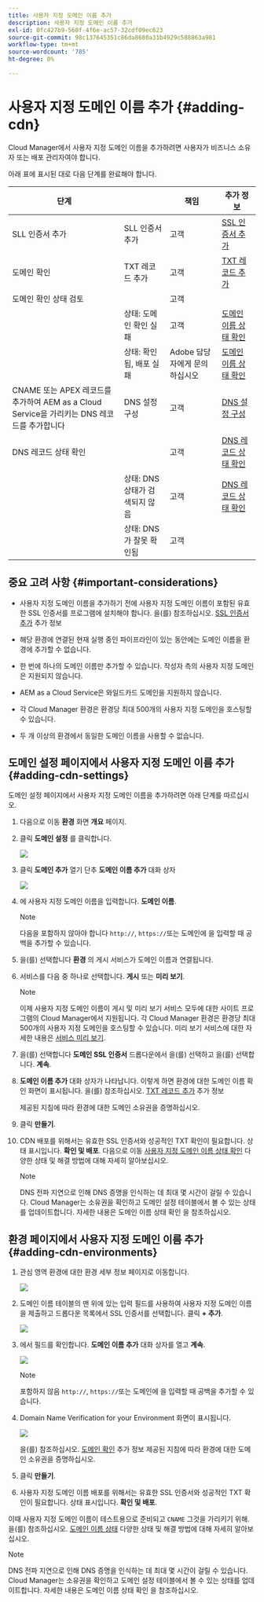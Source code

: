 ```yaml
---
title: 사용자 지정 도메인 이름 추가
description: 사용자 지정 도메인 이름 추가
exl-id: 0fc427b9-560f-4f6e-ac57-32cdf09ec623
source-git-commit: 98c137645351c86da8680a31b4929c588863a981
workflow-type: tm+mt
source-wordcount: '785'
ht-degree: 0%

---
```


# 사용자 지정 도메인 이름 추가 {#adding-cdn}

Cloud Manager에서 사용자 지정 도메인 이름을 추가하려면 사용자가 비즈니스 소유자 또는 배포 관리자여야 합니다.

아래 표에 표시된 대로 다음 단계를 완료해야 합니다.

| 단계 |  | 책임 | 추가 정보 |
|--- |--- |--- |---|
| SLL 인증서 추가 | SLL 인증서 추가 | 고객 | [SSL 인증서 추가](https://experienceleague.adobe.com/docs/experience-manager-cloud-service/implementing/using-cloud-manager/manage-ssl-certificates/add-ssl-certificate.html?lang=en) |
| 도메인 확인 | TXT 레코드 추가 | 고객 | [TXT 레코드 추가](https://experienceleague.adobe.com/docs/experience-manager-cloud-service/implementing/using-cloud-manager/custom-domain-names/add-text-record.html?lang=en) |
| 도메인 확인 상태 검토 |  | 고객 |  |
|  | 상태: 도메인 확인 실패 | 고객 | [도메인 이름 상태 확인](https://experienceleague.adobe.com/docs/experience-manager-cloud-service/implementing/using-cloud-manager/custom-domain-names/check-domain-name-status.html?lang=en) |
|  | 상태: 확인됨, 배포 실패 | Adobe 담당자에게 문의하십시오 | [도메인 이름 상태 확인](https://experienceleague.adobe.com/docs/experience-manager-cloud-service/implementing/using-cloud-manager/custom-domain-names/check-domain-name-status.html?lang=en) |
| CNAME 또는 APEX 레코드를 추가하여 AEM as a Cloud Service을 가리키는 DNS 레코드를 추가합니다 | DNS 설정 구성 | 고객 | [DNS 설정 구성](https://experienceleague.adobe.com/docs/experience-manager-cloud-service/implementing/using-cloud-manager/custom-domain-names/configure-dns-settings.html?lang=en) |
| DNS 레코드 상태 확인 |  | 고객 | [DNS 레코드 상태 확인](https://experienceleague.adobe.com/docs/experience-manager-cloud-service/implementing/using-cloud-manager/custom-domain-names/check-dns-record-status.html?lang=en) |
|  | 상태: DNS 상태가 검색되지 않음 | 고객 | [DNS 레코드 상태 확인](https://experienceleague.adobe.com/docs/experience-manager-cloud-service/implementing/using-cloud-manager/custom-domain-names/check-dns-record-status.html?lang=en) |
|  | 상태: DNS가 잘못 확인됨 | 고객 |  |


## 중요 고려 사항 {#important-considerations}

* 사용자 지정 도메인 이름을 추가하기 전에 사용자 지정 도메인 이름이 포함된 유효한 SSL 인증서를 프로그램에 설치해야 합니다. 을(를) 참조하십시오. [SSL 인증서 추가](/help/implementing/cloud-manager/managing-ssl-certifications/add-ssl-certificate.md) 추가 정보

* 해당 환경에 연결된 현재 실행 중인 파이프라인이 있는 동안에는 도메인 이름을 환경에 추가할 수 없습니다.

* 한 번에 하나의 도메인 이름만 추가할 수 있습니다. 작성자 측의 사용자 지정 도메인은 지원되지 않습니다.

* AEM as a Cloud Service은 와일드카드 도메인을 지원하지 않습니다.

* 각 Cloud Manager 환경은 환경당 최대 500개의 사용자 지정 도메인을 호스팅할 수 있습니다.

* 두 개 이상의 환경에서 동일한 도메인 이름을 사용할 수 없습니다.

## 도메인 설정 페이지에서 사용자 지정 도메인 이름 추가 {#adding-cdn-settings}

도메인 설정 페이지에서 사용자 지정 도메인 이름을 추가하려면 아래 단계를 따르십시오.

1. 다음으로 이동 **환경** 화면 **개요** 페이지.

1. 클릭 **도메인 설정** 를 클릭합니다.

   ![](/help/implementing/cloud-manager/assets/cdn/cdn-create.png)

1. 클릭 **도메인 추가** 열기 단추 **도메인 이름 추가** 대화 상자

   ![](/help/implementing/cloud-manager/assets/cdn/add-cdn1.png)

1. 에 사용자 지정 도메인 이름을 입력합니다. **도메인 이름**.

   >[!NOTE]
   >다음을 포함하지 않아야 합니다 `http://`, `https://`또는 도메인에 을 입력할 때 공백을 추가할 수 있습니다.

1. 을(를) 선택합니다 **환경** 의 게시 서비스가 도메인 이름과 연결됩니다.

1. 서비스를 다음 중 하나로 선택합니다. **게시** 또는 **미리 보기**.

   >[!NOTE]
   >이제 사용자 지정 도메인 이름이 게시 및 미리 보기 서비스 모두에 대한 사이트 프로그램의 Cloud Manager에서 지원됩니다. 각 Cloud Manager 환경은 환경당 최대 500개의 사용자 지정 도메인을 호스팅할 수 있습니다. 미리 보기 서비스에 대한 자세한 내용은 [서비스 미리 보기](/help/implementing/cloud-manager/manage-environments.md#preview-service).

1. 을(를) 선택합니다 **도메인 SSL 인증서** 드롭다운에서 을(를) 선택하고 을(를) 선택합니다. **계속**.

1. **도메인 이름 추가** 대화 상자가 나타납니다. 이렇게 하면 환경에 대한 도메인 이름 확인 화면이 표시됩니다. 을(를) 참조하십시오. [TXT 레코드 추가](/help/implementing/cloud-manager/custom-domain-names/add-text-record.md) 추가 정보

   제공된 지침에 따라 환경에 대한 도메인 소유권을 증명하십시오.

1. 클릭 **만들기**.
1. CDN 배포를 위해서는 유효한 SSL 인증서와 성공적인 TXT 확인이 필요합니다. 상태 표시입니다. **확인 및 배포**.
다음으로 이동 [사용자 지정 도메인 이름 상태 확인](/help/implementing/cloud-manager/custom-domain-names/check-domain-name-status.md) 다양한 상태 및 해결 방법에 대해 자세히 알아보십시오.

   >[!NOTE]
   >DNS 전파 지연으로 인해 DNS 증명을 인식하는 데 최대 몇 시간이 걸릴 수 있습니다. Cloud Manager는 소유권을 확인하고 도메인 설정 테이블에서 볼 수 있는 상태를 업데이트합니다. 자세한 내용은 도메인 이름 상태 확인 을 참조하십시오.

## 환경 페이지에서 사용자 지정 도메인 이름 추가 {#adding-cdn-environments}

1. 관심 영역 환경에 대한 환경 세부 정보 페이지로 이동합니다.

   ![](/help/implementing/cloud-manager/assets/cdn/cdn-create4.png)

1. 도메인 이름 테이블의 맨 위에 있는 입력 필드를 사용하여 사용자 지정 도메인 이름을 제출하고 드롭다운 목록에서 SSL 인증서를 선택합니다. 클릭 **+ 추가**.

   ![](/help/implementing/cloud-manager/assets/cdn/cdn-create3.png)

1. 에서 필드를 확인합니다. **도메인 이름 추가** 대화 상자를 열고 **계속**.

   ![](/help/implementing/cloud-manager/assets/cdn/cdn-create5.png)

   >[!NOTE]
   >포함하지 않음 `http://`, `https://`또는 도메인에 을 입력할 때 공백을 추가할 수 있습니다.

1. Domain Name Verification for your Environment 화면이 표시됩니다.

   ![](/help/implementing/cloud-manager/assets/cdn/cdn-create6.png)

   을(를) 참조하십시오. [도메인 확인](/help/implementing/cloud-manager/custom-domain-names/add-text-record.md) 추가 정보 제공된 지침에 따라 환경에 대한 도메인 소유권을 증명하십시오.

1. 클릭 **만들기**.

1. 사용자 지정 도메인 이름 배포를 위해서는 유효한 SSL 인증서와 성공적인 TXT 확인이 필요합니다. 상태 표시입니다. **확인 및 배포**.

이때 사용자 지정 도메인 이름이 테스트용으로 준비되고 `CNAME` 그것을 가리키기 위해. 을(를) 참조하십시오. [도메인 이름 상태](/help/implementing/cloud-manager/custom-domain-names/check-domain-name-status.md) 다양한 상태 및 해결 방법에 대해 자세히 알아보십시오.

>[!NOTE]
>DNS 전파 지연으로 인해 DNS 증명을 인식하는 데 최대 몇 시간이 걸릴 수 있습니다. Cloud Manager는 소유권을 확인하고 도메인 설정 테이블에서 볼 수 있는 상태를 업데이트합니다. 자세한 내용은 도메인 이름 상태 확인 을 참조하십시오.

